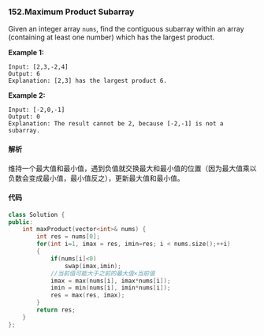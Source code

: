 ### 152.Maximum Product Subarray

Given an integer array `nums`, find the contiguous subarray within an array (containing at least one number) which has the largest product.

**Example 1:**

```
Input: [2,3,-2,4]
Output: 6
Explanation: [2,3] has the largest product 6.

```

**Example 2:**

```
Input: [-2,0,-1]
Output: 0
Explanation: The result cannot be 2, because [-2,-1] is not a subarray.
```

#### 解析

维持一个最大值和最小值，遇到负值就交换最大和最小值的位置（因为最大值乘以负数会变成最小值，最小值反之），更新最大值和最小值。

#### 代码

```c++
class Solution {
public:
    int maxProduct(vector<int>& nums) {
        int res = nums[0];
        for(int i=1, imax = res, imin=res; i < nums.size();++i)
        {
            if(nums[i]<0)
                swap(imax,imin);
            //当前值可能大于之前的最大值×当前值
            imax = max(nums[i], imax*nums[i]);
            imin = min(nums[i], imin*nums[i]);
            res = max(res, imax);
        }
        return res;
    }
};
```

